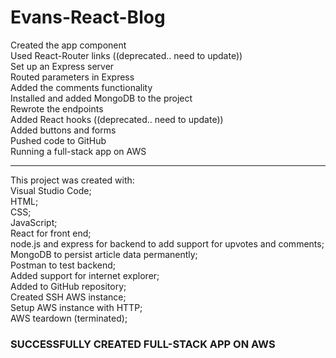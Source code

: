 # Evans-React-Blog

Created the app component <br>
Used React-Router links ((deprecated.. need to update)) <br>
Set up an Express server <br>
Routed parameters in Express <br>
Added the comments functionality <br>
Installed and added MongoDB to the project <br>
Rewrote the endpoints <br>
Added React hooks ((deprecated.. need to update)) <br>
Added buttons and forms <br>
Pushed code to GitHub <br>
Running a full-stack app on AWS <hr>
This project was created with: <br>
  Visual Studio Code; <br>
  HTML;<br>
  CSS;<br>
  JavaScript; <br>
	React for front end; <br>
  node.js and express for backend to add support for upvotes and comments; <br>
  MongoDB to persist article data permanently;  <br>
  Postman to test backend;<br>
  Added support for internet explorer;<br>
  Added to GitHub repository;<br>
  Created SSH AWS instance;<br>
  Setup AWS instance with HTTP;<br>
  AWS teardown (terminated);<br>
  
### SUCCESSFULLY CREATED FULL-STACK APP ON AWS ###
